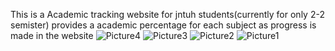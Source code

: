 This is a Academic tracking website for jntuh students(currently for only 2-2 semister) provides a academic percentage for each subject as progress is made in the website
![Picture4](https://github.com/user-attachments/assets/e41bb722-283a-4ec6-bf0c-3a17ab021c03)
![Picture3](https://github.com/user-attachments/assets/58a1cb14-5d26-493f-8592-7d9447cf6e6f)
![Picture2](https://github.com/user-attachments/assets/eb4202cd-d7db-4155-bae9-6b5467f23c54)
![Picture1](https://github.com/user-attachments/assets/4ce9cf28-6aa3-4c5b-a35e-542157b2d311)
